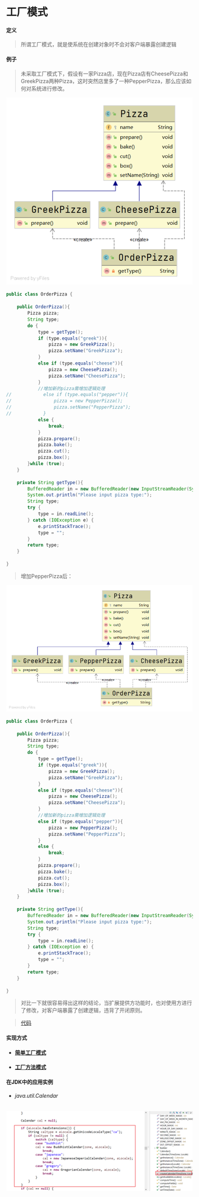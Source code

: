 # 工厂模式

#### 定义

>所谓工厂模式，就是使系统在创建对象时不会对客户端暴露创建逻辑

#### 例子

>未采取工厂模式下，假设有一家Pizza店，现在Pizza店有CheesePizza和GreekPizza两种Pizza，这时突然店里多了一种PepperPizza，那么应该如何对系统进行修改。

![#1](../../../../img/pattern/cp/factory/example_01.png)

```java
public class OrderPizza {

    public OrderPizza(){
        Pizza pizza;
        String type;
        do {
            type = getType();
            if (type.equals("greek")){
                pizza = new GreekPizza();
                pizza.setName("GreekPizza");
            }
            else if (type.equals("cheese")){
                pizza = new CheesePizza();
                pizza.setName("CheesePizza");
            }
            //增加新的pizza需增加逻辑处理
//            else if (type.equals("pepper")){
//                pizza = new PepperPizza();
//                pizza.setName("PepperPizza");
//            }
            else {
                break;
            }
            pizza.prepare();
            pizza.bake();
            pizza.cut();
            pizza.box();
        }while (true);
    }

    private String getType(){
        BufferedReader in = new BufferedReader(new InputStreamReader(System.in));
        System.out.println("Please input pizza type:");
        String type;
        try {
            type = in.readLine();
        } catch (IOException e) {
            e.printStackTrace();
            type = "";
        }
        return type;
    }

}
```

>增加PepperPizza后：

![#2](../../../../img/pattern/cp/factory/example_02.png)

```java
public class OrderPizza {

    public OrderPizza(){
        Pizza pizza;
        String type;
        do {
            type = getType();
            if (type.equals("greek")){
                pizza = new GreekPizza();
                pizza.setName("GreekPizza");
            }
            else if (type.equals("cheese")){
                pizza = new CheesePizza();
                pizza.setName("CheesePizza");
            }
            //增加新的pizza需增加逻辑处理
            else if (type.equals("pepper")){
                pizza = new PepperPizza();
                pizza.setName("PepperPizza");
            }
            else {
                break;
            }
            pizza.prepare();
            pizza.bake();
            pizza.cut();
            pizza.box();
        }while (true);
    }

    private String getType(){
        BufferedReader in = new BufferedReader(new InputStreamReader(System.in));
        System.out.println("Please input pizza type:");
        String type;
        try {
            type = in.readLine();
        } catch (IOException e) {
            e.printStackTrace();
            type = "";
        }
        return type;
    }

}
```

>对比一下就很容易得出这样的结论，当扩展提供方功能时，也对使用方进行了修改，对客户端暴露了创建逻辑，违背了开闭原则。

>[代码](../../../../../src/main/java/org/fade/pattern/cp/factory/example)

#### 实现方式

* #### [简单工厂模式](simple.md)

* #### [工厂方法模式](method.md)

#### 在JDK中的应用实例

* ###### java.util.Calendar

![#1](../../../../img/pattern/cp/factory/Snipaste_2021-02-12_20-40-01.png)
